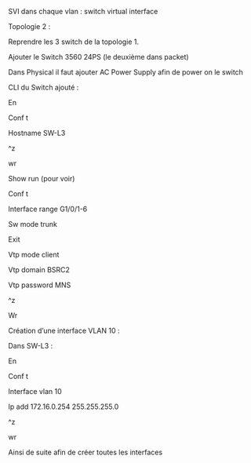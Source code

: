SVI dans chaque vlan : switch virtual interface

Topologie 2 : 

Reprendre les 3 switch de la topologie 1. 

Ajouter le Switch 3560 24PS (le deuxième dans packet) 

Dans Physical il faut ajouter AC Power Supply afin de power on le switch 

CLI du Switch ajouté : 

En  

Conf t  

Hostname SW-L3 

^z 

wr 

Show run (pour voir) 

Conf t 

Interface range G1/0/1-6 

Sw mode trunk 

Exit 

Vtp mode client 

Vtp domain BSRC2 

Vtp password MNS 

^z 

Wr 

Création d’une interface VLAN 10 : 

Dans SW-L3 : 

En 

Conf t 

Interface vlan 10 

Ip add 172.16.0.254 255.255.255.0 

^z 

wr 

Ainsi de suite afin de créer toutes les interfaces